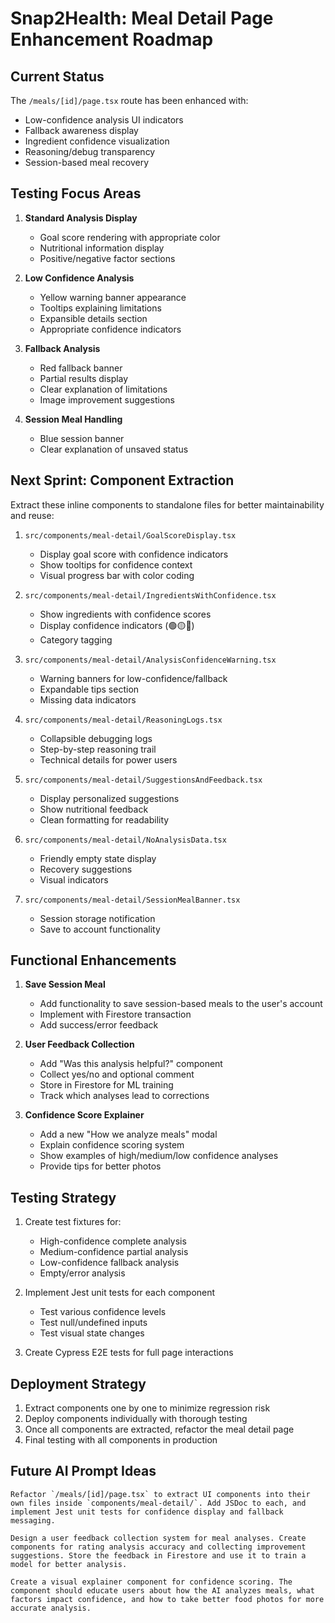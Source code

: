 # Snap2Health: Meal Detail Page Enhancement Roadmap

## Current Status

The `/meals/[id]/page.tsx` route has been enhanced with:

- Low-confidence analysis UI indicators
- Fallback awareness display
- Ingredient confidence visualization
- Reasoning/debug transparency
- Session-based meal recovery

## Testing Focus Areas

1. **Standard Analysis Display**
   - Goal score rendering with appropriate color
   - Nutritional information display
   - Positive/negative factor sections

2. **Low Confidence Analysis**
   - Yellow warning banner appearance
   - Tooltips explaining limitations
   - Expansible details section
   - Appropriate confidence indicators

3. **Fallback Analysis**
   - Red fallback banner
   - Partial results display
   - Clear explanation of limitations
   - Image improvement suggestions

4. **Session Meal Handling**
   - Blue session banner
   - Clear explanation of unsaved status

## Next Sprint: Component Extraction

Extract these inline components to standalone files for better maintainability and reuse:

1. `src/components/meal-detail/GoalScoreDisplay.tsx`
   - Display goal score with confidence indicators
   - Show tooltips for confidence context
   - Visual progress bar with color coding

2. `src/components/meal-detail/IngredientsWithConfidence.tsx`
   - Show ingredients with confidence scores
   - Display confidence indicators (🟢🟡🔴)
   - Category tagging

3. `src/components/meal-detail/AnalysisConfidenceWarning.tsx`
   - Warning banners for low-confidence/fallback
   - Expandable tips section
   - Missing data indicators

4. `src/components/meal-detail/ReasoningLogs.tsx`
   - Collapsible debugging logs
   - Step-by-step reasoning trail
   - Technical details for power users

5. `src/components/meal-detail/SuggestionsAndFeedback.tsx`
   - Display personalized suggestions
   - Show nutritional feedback
   - Clean formatting for readability

6. `src/components/meal-detail/NoAnalysisData.tsx`
   - Friendly empty state display
   - Recovery suggestions
   - Visual indicators

7. `src/components/meal-detail/SessionMealBanner.tsx`
   - Session storage notification
   - Save to account functionality

## Functional Enhancements

1. **Save Session Meal**
   - Add functionality to save session-based meals to the user's account
   - Implement with Firestore transaction
   - Add success/error feedback

2. **User Feedback Collection**
   - Add "Was this analysis helpful?" component
   - Collect yes/no and optional comment
   - Store in Firestore for ML training
   - Track which analyses lead to corrections

3. **Confidence Score Explainer**
   - Add a new "How we analyze meals" modal
   - Explain confidence scoring system
   - Show examples of high/medium/low confidence analyses
   - Provide tips for better photos

## Testing Strategy

1. Create test fixtures for:
   - High-confidence complete analysis
   - Medium-confidence partial analysis
   - Low-confidence fallback analysis
   - Empty/error analysis

2. Implement Jest unit tests for each component
   - Test various confidence levels
   - Test null/undefined inputs
   - Test visual state changes

3. Create Cypress E2E tests for full page interactions

## Deployment Strategy

1. Extract components one by one to minimize regression risk
2. Deploy components individually with thorough testing
3. Once all components are extracted, refactor the meal detail page
4. Final testing with all components in production

## Future AI Prompt Ideas

```
Refactor `/meals/[id]/page.tsx` to extract UI components into their own files inside `components/meal-detail/`. Add JSDoc to each, and implement Jest unit tests for confidence display and fallback messaging.
```

```
Design a user feedback collection system for meal analyses. Create components for rating analysis accuracy and collecting improvement suggestions. Store the feedback in Firestore and use it to train a model for better analysis.
```

```
Create a visual explainer component for confidence scoring. The component should educate users about how the AI analyzes meals, what factors impact confidence, and how to take better food photos for more accurate analysis.
``` 